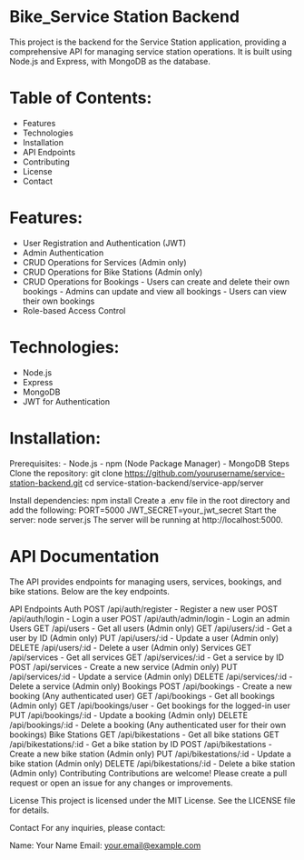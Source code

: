 
# Bike_Service Station Backend
This project is the backend for the Service Station application, providing a comprehensive API for managing service station operations. It is built using Node.js and Express, with MongoDB as the database.

# Table of Contents:
  - Features
  - Technologies
  - Installation
  - API Endpoints
  - Contributing
  - License
  - Contact

# Features:
   - User Registration and Authentication (JWT)
   - Admin Authentication
   - CRUD Operations for Services (Admin only)
   - CRUD Operations for Bike Stations (Admin only)
   - CRUD Operations for Bookings
         - Users can create and delete their own bookings
         - Admins can update and view all bookings
         - Users can view their own bookings
   - Role-based Access Control
# Technologies:
  - Node.js
  - Express
  - MongoDB
  - JWT for Authentication
# Installation:
  Prerequisites:
     - Node.js
     - npm (Node Package Manager)
     -  MongoDB
  Steps
   Clone the repository: git clone https://github.com/yourusername/service-station-backend.git
   cd service-station-backend/service-app/server

Install dependencies:
  npm install
  Create a .env file in the root directory and add the following:
       PORT=5000
       JWT_SECRET=your_jwt_secret
Start the server:
      node server.js
      The server will be running at http://localhost:5000.

# API Documentation
The API provides endpoints for managing users, services, bookings, and bike stations. Below are the key endpoints.

API Endpoints
Auth
POST /api/auth/register - Register a new user
POST /api/auth/login - Login a user
POST /api/auth/admin/login - Login an admin
Users
GET /api/users - Get all users (Admin only)
GET /api/users/:id - Get a user by ID (Admin only)
PUT /api/users/:id - Update a user (Admin only)
DELETE /api/users/:id - Delete a user (Admin only)
Services
GET /api/services - Get all services
GET /api/services/:id - Get a service by ID
POST /api/services - Create a new service (Admin only)
PUT /api/services/:id - Update a service (Admin only)
DELETE /api/services/:id - Delete a service (Admin only)
Bookings
POST /api/bookings - Create a new booking (Any authenticated user)
GET /api/bookings - Get all bookings (Admin only)
GET /api/bookings/user - Get bookings for the logged-in user
PUT /api/bookings/:id - Update a booking (Admin only)
DELETE /api/bookings/:id - Delete a booking (Any authenticated user for their own bookings)
Bike Stations
GET /api/bikestations - Get all bike stations
GET /api/bikestations/:id - Get a bike station by ID
POST /api/bikestations - Create a new bike station (Admin only)
PUT /api/bikestations/:id - Update a bike station (Admin only)
DELETE /api/bikestations/:id - Delete a bike station (Admin only)
Contributing
Contributions are welcome! Please create a pull request or open an issue for any changes or improvements.

License
This project is licensed under the MIT License. See the LICENSE file for details.

Contact
For any inquiries, please contact:

Name: Your Name
Email: your.email@example.com
